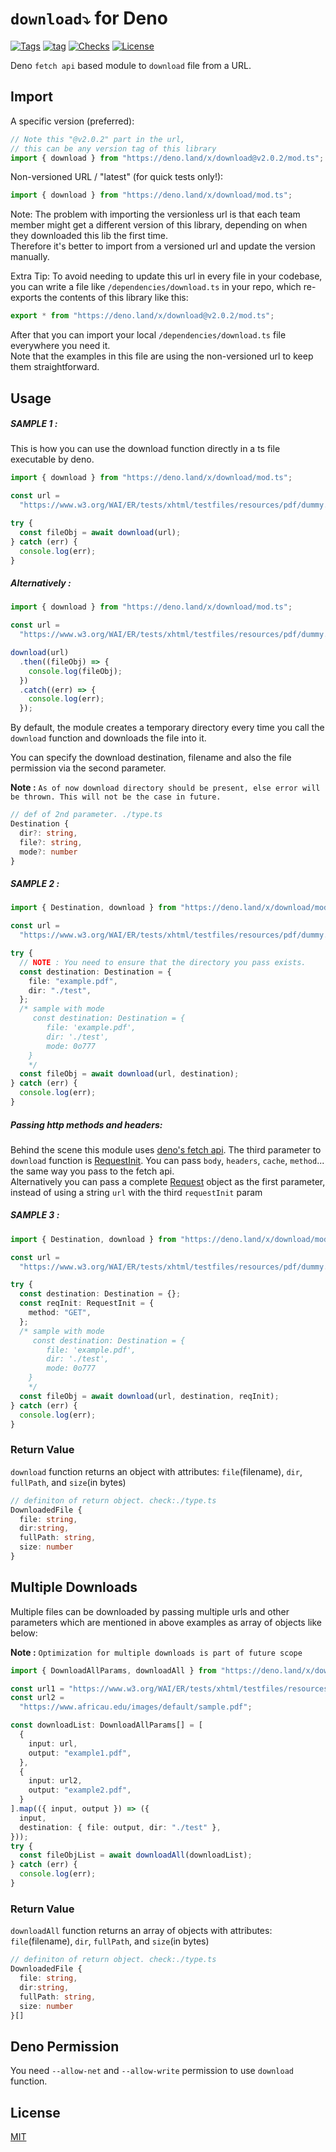 # `download⤵️` for Deno

[![Tags](https://img.shields.io/github/v/release/deno-module/download.svg)](https://github.com/deno-module/download/releases)
[![tag](https://img.shields.io/badge/deno-%3E=1.34.1-green.svg?color=blue&logo=qcom&logoColor=blue&style=plastic)](https://github.com/denoland/deno)
[![Checks](https://github.com/deno-module/download/actions/workflows/deno.yml/badge.svg)](https://github.com/deno-module/download/actions/workflows/deno.yml)
[![License](https://img.shields.io/github/license/deno-module/download)](https://github.com/deno-module/download/blob/master/LICENSE)

Deno `fetch api` based module to `download` file from a URL.

## Import

A specific version (preferred):

```ts
// Note this "@v2.0.2" part in the url,
// this can be any version tag of this library
import { download } from "https://deno.land/x/download@v2.0.2/mod.ts";
```

Non-versioned URL / "latest" (for quick tests only!):

```ts
import { download } from "https://deno.land/x/download/mod.ts";
```

Note: The problem with importing the versionless url is that each team member
might get a different version of this library, depending on when they downloaded
this lib the first time.\
Therefore it's better to import from a versioned url and update the version
manually.

Extra Tip: To avoid needing to update this url in every file in your codebase,
you can write a file like `/dependencies/download.ts` in your repo, which
re-exports the contents of this library like this:

```ts
export * from "https://deno.land/x/download@v2.0.2/mod.ts";
```

After that you can import your local `/dependencies/download.ts` file everywhere
you need it.\
Note that the examples in this file are using the non-versioned url to keep them
straightforward.

## Usage

##### SAMPLE 1 :

This is how you can use the download function directly in a ts file executable
by deno.

```ts
import { download } from "https://deno.land/x/download/mod.ts";

const url =
  "https://www.w3.org/WAI/ER/tests/xhtml/testfiles/resources/pdf/dummy.pdf";

try {
  const fileObj = await download(url);
} catch (err) {
  console.log(err);
}
```

##### Alternatively :

```ts
import { download } from "https://deno.land/x/download/mod.ts";

const url =
  "https://www.w3.org/WAI/ER/tests/xhtml/testfiles/resources/pdf/dummy.pdf";

download(url)
  .then((fileObj) => {
    console.log(fileObj);
  })
  .catch((err) => {
    console.log(err);
  });
```

By default, the module creates a temporary directory every time you call the
`download` function and downloads the file into it.

You can specify the download destination, filename and also the file permission
via the second parameter.

**Note :**
`As of now download directory should be present, else error will be thrown. This will not be the case in future.`

```ts
// def of 2nd parameter. ./type.ts
Destination {
  dir?: string,
  file?: string,
  mode?: number
}
```

##### SAMPLE 2 :

```ts
import { Destination, download } from "https://deno.land/x/download/mod.ts";

const url =
  "https://www.w3.org/WAI/ER/tests/xhtml/testfiles/resources/pdf/dummy.pdf";

try {
  // NOTE : You need to ensure that the directory you pass exists.
  const destination: Destination = {
    file: "example.pdf",
    dir: "./test",
  };
  /* sample with mode
     const destination: Destination = {
        file: 'example.pdf',
        dir: './test',
        mode: 0o777
    }
    */
  const fileObj = await download(url, destination);
} catch (err) {
  console.log(err);
}
```

##### Passing http methods and headers:

Behind the scene this module uses
[deno's fetch api](https://doc-land.deno.dev/deno/stable/~/fetch). The third
parameter to `download` function is
[RequestInit](https://doc-land.deno.dev/deno/stable/~/RequestInit). You can pass
`body`, `headers`, `cache`, `method`... the same way you pass to the fetch api.\
Alternatively you can pass a complete
[Request](https://doc-land.deno.dev/deno/stable/~/Request) object as the first
parameter, instead of using a string `url` with the third `requestInit` param

##### SAMPLE 3 :

```ts
import { Destination, download } from "https://deno.land/x/download/mod.ts";

const url =
  "https://www.w3.org/WAI/ER/tests/xhtml/testfiles/resources/pdf/dummy.pdf";

try {
  const destination: Destination = {};
  const reqInit: RequestInit = {
    method: "GET",
  };
  /* sample with mode
     const destination: Destination = {
        file: 'example.pdf',
        dir: './test',
        mode: 0o777
    }
    */
  const fileObj = await download(url, destination, reqInit);
} catch (err) {
  console.log(err);
}
```

### Return Value

`download` function returns an object with attributes: `file`(filename), `dir`,
`fullPath`, and `size`(in bytes)

```ts
// definiton of return object. check:./type.ts
DownloadedFile {
  file: string,
  dir:string,
  fullPath: string,
  size: number
}
```

## Multiple Downloads

Multiple files can be downloaded by passing multiple urls and other parameters which are mentioned in above examples as array of objects like below:

**Note :**
`Optimization for multiple downloads is part of future scope`

```ts
import { DownloadAllParams, downloadAll } from "https://deno.land/x/download/mod.ts";

const url1 = "https://www.w3.org/WAI/ER/tests/xhtml/testfiles/resources/pdf/dummy.pdf";
const url2 =
  "https://www.africau.edu/images/default/sample.pdf";

const downloadList: DownloadAllParams[] = [
  {
    input: url,
    output: "example1.pdf",
  },
  {
    input: url2,
    output: "example2.pdf",
  }
].map(({ input, output }) => ({
  input,
  destination: { file: output, dir: "./test" },
}));
try {
  const fileObjList = await downloadAll(downloadList);
} catch (err) {
  console.log(err);
}
```

### Return Value

`downloadAll` function returns an array of objects with attributes: `file`(filename), `dir`,
`fullPath`, and `size`(in bytes)

```ts
// definiton of return object. check:./type.ts
DownloadedFile {
  file: string,
  dir:string,
  fullPath: string,
  size: number
}[]
```

## Deno Permission

You need `--allow-net` and `--allow-write` permission to use `download`
function.

## License

[MIT](./LICENSE)
